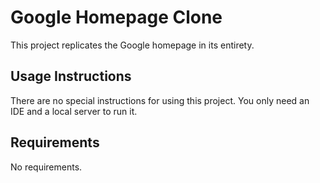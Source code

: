 # Google Homepage Clone
This project replicates the Google homepage in its entirety.

## Usage Instructions
There are no special instructions for using this project. You only need an IDE and a local server to run it.

## Requirements
No requirements.

